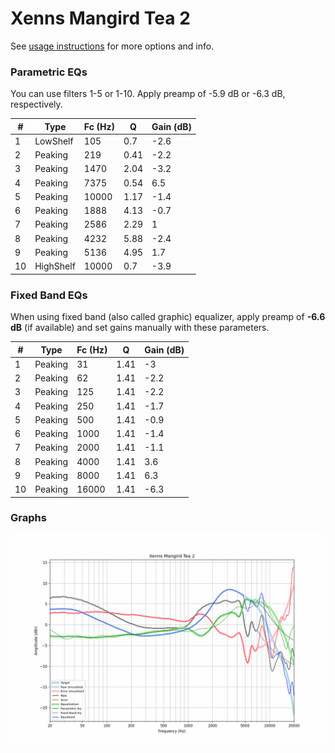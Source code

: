 # Xenns Mangird Tea 2
See [usage instructions](https://github.com/jaakkopasanen/AutoEq#usage) for more options and info.

### Parametric EQs
You can use filters 1-5 or 1-10. Apply preamp of -5.9 dB or -6.3 dB, respectively.

|   # | Type      |   Fc (Hz) |    Q |   Gain (dB) |
|-----|-----------|-----------|------|-------------|
|   1 | LowShelf  |       105 | 0.7  |        -2.6 |
|   2 | Peaking   |       219 | 0.41 |        -2.2 |
|   3 | Peaking   |      1470 | 2.04 |        -3.2 |
|   4 | Peaking   |      7375 | 0.54 |         6.5 |
|   5 | Peaking   |     10000 | 1.17 |        -1.4 |
|   6 | Peaking   |      1888 | 4.13 |        -0.7 |
|   7 | Peaking   |      2586 | 2.29 |         1   |
|   8 | Peaking   |      4232 | 5.88 |        -2.4 |
|   9 | Peaking   |      5136 | 4.95 |         1.7 |
|  10 | HighShelf |     10000 | 0.7  |        -3.9 |

### Fixed Band EQs
When using fixed band (also called graphic) equalizer, apply preamp of **-6.6 dB** (if available) and set gains manually with these parameters.

|   # | Type    |   Fc (Hz) |    Q |   Gain (dB) |
|-----|---------|-----------|------|-------------|
|   1 | Peaking |        31 | 1.41 |        -3   |
|   2 | Peaking |        62 | 1.41 |        -2.2 |
|   3 | Peaking |       125 | 1.41 |        -2.2 |
|   4 | Peaking |       250 | 1.41 |        -1.7 |
|   5 | Peaking |       500 | 1.41 |        -0.9 |
|   6 | Peaking |      1000 | 1.41 |        -1.4 |
|   7 | Peaking |      2000 | 1.41 |        -1.1 |
|   8 | Peaking |      4000 | 1.41 |         3.6 |
|   9 | Peaking |      8000 | 1.41 |         6.3 |
|  10 | Peaking |     16000 | 1.41 |        -6.3 |

### Graphs
![](./Xenns%20Mangird%20Tea%202.png)
